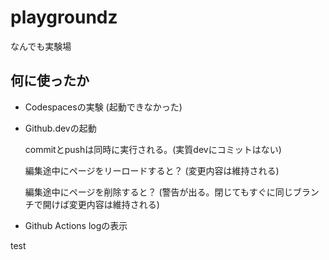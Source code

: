 # playgroundz
なんでも実験場

## 何に使ったか

- Codespacesの実験 (起動できなかった)

- Github.devの起動 

  commitとpushは同時に実行される。(実質devにコミットはない)

  編集途中にページをリーロードすると？ (変更内容は維持される)
  
  編集途中にページを削除すると？ (警告が出る。閉じてもすぐに同じブランチで開けば変更内容は維持される)

- Github Actions logの表示


 test
